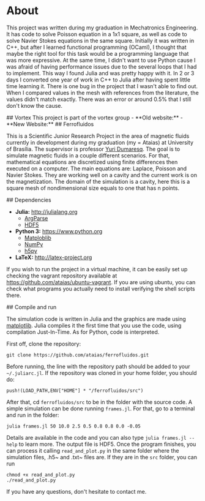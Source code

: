 # About
This project was written during my graduation in Mechatronics Engineering.
It has code to solve Poisson equation in a 1x1 square, as well as code to solve
Navier Stokes equations in the same square.
Initially it was written in C++, but after I learned functional programming (OCaml), 
I thought that maybe the right tool for this task would be a programming language that
was more expressive. At the same time, I didn't want to use Python cause I was afraid of
having performance issues due to the several loops that I had to implement. This way I found
Julia and was pretty happy with it. In 2 or 3 days I converted one year of work in C++ to Julia
after having spent little time learning it.
There is one bug in the project that I wasn't able to find out. When I compared values in the mesh
with references from the literature, the values didn't match exactly. There was an error or around 0.5% that I still don't know the cause.

<a name="Vortex"/>
## Vortex
This project is part of the vortex group
- **Old website:** <http://www.vortex.unb.br>
- **New Website:** <http://www.vortexresearchgroup.com/>

<a name="Ferrofluidos"/>
## Ferrofluidos

This is a Scientific Junior Research Project in the area of magnetic fluids currently in development during my graduation (my = Ataias) at University of Brasília. The supervisor is professor [Yuri Dumaresq](http://yuri.mat.unb.br/). The goal is to simulate magnetic fluids in a couple different scenarios. For that, mathematical equations are discretized using finite differences then executed on a computer. The main equations are: Laplace, Poisson and Navier Stokes. They are working well on a cavity and the current work is on the magnetization. The domain of the simulation is a cavity, here this is a square mesh of nondimensional size equals to one that has n points.

<a name="Dependencies"/>
## Dependencies

- **Julia:** <http://julialang.org>
	- [ArgParse](https://github.com/carlobaldassi/ArgParse.jl)
	- [HDF5](https://github.com/JuliaLang/HDF5.jl)
- **Python 3:** <https://www.python.org>
	- [Matploblib](http://matplotlib.org)
	- [NumPy](http://www.numpy.org)
	- [h5py](http://www.h5py.org/)
- **LaTeX:** <http://latex-project.org>

If you wish to run the project in a virtual machine, it can be easily set up checking the vagrant repository available at <https://github.com/ataias/ubuntu-vagrant>. If you are using ubuntu, you can check what programs you actually need to install verifying the shell scripts there.

<a name="How to compile and run"/>
## Compile and run

The simulation code is written in Julia and the graphics are made using [matplotlib](http://matplotlib.org/). Julia compiles it the first time that you use the code, using compilation Just-In-Time. As for Python, code is interpreted.

First off, clone the repository:

	git clone https://github.com/ataias/ferrofluidos.git

Before running, the line with the repository path should be added to your `~/.juliarc.jl`. If the repository was cloned in your home folder, you should do:

	push!(LOAD_PATH,ENV["HOME"] * "/ferrofluidos/src")

After that, cd `ferrofluidos/src` to be in the folder with the source code. A simple simulation can be done running `frames.jl`. For that, go to a terminal and run in the folder:

	julia frames.jl 50 10.0 2.5 0.5 0.8 0.8 0.0 -0.05

Details are available in the code and you can also type `julia frames.jl --help` to learn more. The output file is HDF5. Once the program finishes, you can process it calling `read_and_plot.py` in the same folder where the simulation files, .h5~ and .txt~ files are. If they are in the `src` folder, you can run

	chmod +x read_and_plot.py
	./read_and_plot.py

If you have any questions, don't hesitate to contact me.

